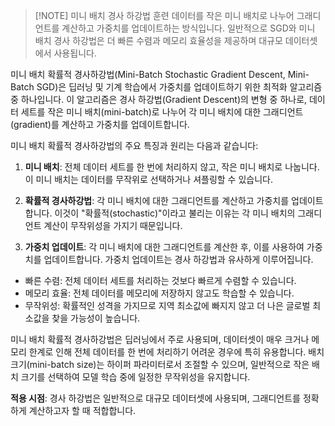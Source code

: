 
> [!NOTE] 미니 배치 경사 하강법
> 훈련 데이터를 작은 미니 배치로 나누어 그래디언트를 계산하고 가중치를 업데이트하는 방식입니다. 
> 일반적으로 SGD와 미니 배치 경사 하강법은 더 빠른 수렴과 메모리 효율성을 제공하며 대규모 데이터셋에서 사용됩니다.


미니 배치 확률적 경사하강법(Mini-Batch Stochastic Gradient Descent, Mini-Batch SGD)은 딥러닝 및 기계 학습에서 가중치를 업데이트하기 위한 최적화 알고리즘 중 하나입니다. 
이 알고리즘은 경사 하강법(Gradient Descent)의 변형 중 하나로, 데이터 세트를 작은 미니 배치(mini-batch)로 나누어 각 미니 배치에 대한 그래디언트(gradient)를 계산하고 가중치를 업데이트합니다.

미니 배치 확률적 경사하강법의 주요 특징과 원리는 다음과 같습니다:

1. **미니 배치**: 전체 데이터 세트를 한 번에 처리하지 않고, 작은 미니 배치로 나눕니다. 
	이 미니 배치는 데이터를 무작위로 선택하거나 셔플링할 수 있습니다.
    
2. **확률적 경사하강법**: 각 미니 배치에 대한 그래디언트를 계산하고 가중치를 업데이트합니다. 
	이것이 "확률적(stochastic)"이라고 불리는 이유는 각 미니 배치의 그래디언트 계산이 무작위성을 가지기 때문입니다.
    
3. **가중치 업데이트**: 각 미니 배치에 대한 그래디언트를 계산한 후, 이를 사용하여 가중치를 업데이트합니다. 가중치 업데이트는 경사 하강법과 유사하게 이루어집니다.


- 빠른 수렴: 전체 데이터 세트를 처리하는 것보다 빠르게 수렴할 수 있습니다.
- 메모리 효율: 전체 데이터를 메모리에 저장하지 않고도 학습할 수 있습니다.
- 무작위성: 확률적인 성격을 가지므로 지역 최소값에 빠지지 않고 더 나은 글로벌 최소값을 찾을 가능성이 높습니다.

미니 배치 확률적 경사하강법은 딥러닝에서 주로 사용되며, 데이터셋이 매우 크거나 메모리 한계로 인해 전체 데이터를 한 번에 처리하기 어려운 경우에 특히 유용합니다.
배치 크기(mini-batch size)는 하이퍼 파라미터로서 조절할 수 있으며, 일반적으로 작은 배치 크기를 선택하여 모델 학습 중에 일정한 무작위성을 유지합니다.

**적용 시점**: 경사 하강법은 일반적으로 대규모 데이터셋에 사용되며, 그래디언트를 정확하게 계산하고자 할 때 적합합니다.


